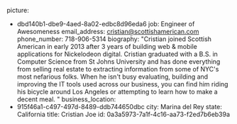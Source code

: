 picture:
  - dbd140b1-dbe9-4aed-8a02-edbc8d96eda6
job: Engineer of Awesomeness
email_address: cristian@scottishamerican.com
phone_number: 718-906-5314
biography: "Cristian joined Scottish American in early 2013 after 3 years of building web & mobile applications for Nickelodeon digital. Cristian graduated with a B.S. in Computer Science from St Johns University and has done everything from selling real estate to extracting information from some of NYC's most nefarious folks. When he isn't busy evaluating, building and improving the IT tools used across our business, you can find him riding his bicycle around Los Angeles or attempting to learn how to make a decent meal. "
business_location:
  - 915f46a1-c497-497d-8489-ddb744650dbc
city: Marina del Rey
state: California
title: Cristian Joe
id: 0a3a5973-7a1f-4c16-aa73-f2ed7b6eb39a

